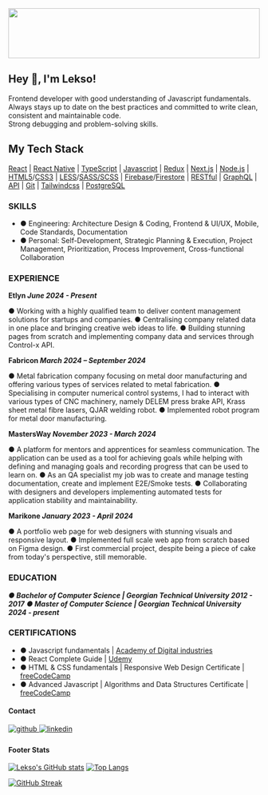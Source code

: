 <div align="center">
<img src="https://rishavanand.github.io/static/images/greetings.gif" align="center" style="width: 100%; object-fit:cover; height:100px" />
</div>

## Hey 👋, I'm Lekso!

Frontend developer with good understanding of Javascript fundamentals. <br>
Always stays up to date on the best practices and committed to write clean, consistent and maintainable code. <br>
Strong debugging and problem-solving skills.

## My Tech Stack

[React](https://reactjs.org/) | [React Native](https://reactnative.dev/) | [TypeScript](https://www.typescriptlang.org/) | [Javascript](https://www.javascript.com/) | [Redux](https://redux.js.org/) | [Next.js](https://nextjs.org/) | [Node.js](https://nodejs.org/en/about) | [HTML5](https://www.w3.org/TR/2011/WD-html5-20110405/)/[CSS3](https://www.w3.org/Style/CSS/specs.en.html) | [LESS](https://lesscss.org/)/[SASS/SCSS](https://sass-lang.com/) |
[Firebase](https://firebase.google.com/docs/firestore)/[Firestore](https://firebase.google.com/docs/firestore) | [RESTful](https://wiki.onap.org/display/DW/RESTful+API+Design+Specification) | [GraphQL](https://graphql.org/) | [API](https://en.wikipedia.org/wiki/API) | [Git](https://git-scm.com/) | [Tailwindcss](https://tailwindcss.com/) | [PostgreSQL](https://www.postgresql.org/)

### SKILLS

- ● Engineering: Architecture Design & Coding, Frontend & UI/UX, Mobile, Code Standards, Documentation
- ● Personal: Self-Development, Strategic Planning & Execution, Project Management, Prioritization, Process Improvement,
  Cross-functional Collaboration

### EXPERIENCE

**Etlyn _June 2024 - Present_**

● Working with a highly qualified team to deliver content management solutions for startups and companies.
● Centralising company related data in one place and bringing creative web ideas to life.
● Building stunning pages from scratch and implementing company data and services through Control-x API.

**Fabricon _March 2024 – September 2024_**

● Metal fabrication company focusing on metal door manufacturing and offering various types of services related to metal
fabrication.
● Specialising in computer numerical control systems, I had to interact with various types of CNC machinery, namely DELEM
press brake API, Krass sheet metal fibre lasers, QJAR welding robot.
● Implemented robot program for metal door manufacturing.

**MastersWay _November 2023 - March 2024_**

● A platform for mentors and apprentices for seamless communication. The application can be used as a tool for achieving
goals while helping with defining and managing goals and recording progress that can be used to learn on.
● As an QA specialist my job was to create and manage testing documentation, create and implement E2E/Smoke tests.
● Collaborating with designers and developers implementing automated tests for application stability and maintainability.

**Marikone _January 2023 - April 2024_**

● A portfolio web page for web designers with stunning visuals and responsive layout.
● Implemented full scale web app from scratch based on Figma design.
● First commercial project, despite being a piece of cake from today's perspective, still memorable.

### EDUCATION

_**● Bachelor of Computer Science | Georgian Technical University 2012 - 2017**_
_**● Master of Computer Science | Georgian Technical University 2024 - present**_

### CERTIFICATIONS

- ● Javascript fundamentals | [Academy of Digital industries](https://digitaledu.uk/)
- ● React Complete Guide | [Udemy](https://www.udemy.com/)
- ● HTML & CSS fundamentals | Responsive Web Design Certificate | [freeCodeCamp](https://www.freecodecamp.org/)
- ● Advanced Javascript | Algorithms and Data Structures Certificate | [freeCodeCamp](https://www.freecodecamp.org/)

#### Contact

<a href="https://github.com/alsandre" target="_blank">
<img src=https://img.shields.io/badge/github-%2324292e.svg?&style=for-the-badge&logo=github&logoColor=white alt=github style="margin-bottom: 5px;" />
</a>
<a href="https://linkedin.com/in/alsandre" target="_blank">
<img src=https://img.shields.io/badge/linkedin-%231E77B5.svg?&style=for-the-badge&logo=linkedin&logoColor=white alt=linkedin style="margin-bottom: 5px;" />
</a>

#### Footer Stats

[![Lekso's GitHub stats](https://github-readme-stats.vercel.app/api?username=alsandre)](https://github.com/alsandre/github-readme-stats) [![Top Langs](https://github-readme-stats.vercel.app/api/top-langs/?username=alsandre&layout=compact)](https://github.com/alsandre/github-readme-stats)

[![GitHub Streak](https://streak-stats.demolab.com/?user=alsandre)](https://git.io/streak-stats)
